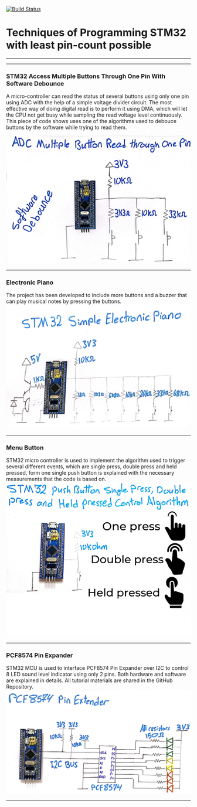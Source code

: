 [![Build Status](https://img.shields.io/badge/USEFUL%20ELECTRONICS-YOUTUBE-red)](https://www.youtube.com/channel/UC5zdou2_vz6rjpqMJ23UnQg)
#  Techniques of Programming STM32 with least pin-count possible 
***
***
### STM32 Access Multiple Buttons Through One Pin With Software Debounce
A micro-controller can read the status of several buttons using only one pin using ADC with the help of a simple voltage divider circuit. The most effective way of doing digital read is to perform it using DMA, which will let the CPU not get busy while sampling the read voltage level continuously. This piece of code shows uses one of the algorithms used to debouce buttons by the software while trying to read them.

![Circuit Diagram](https://github.com/UsefulElectronics/stm32-soft-debounce-adc-buttons-read/blob/main/Circuit%20diagram/voltage%20divider%20circuit.jpg)
***
### Electronic Piano 
The project has been developed to include more buttons and a buzzer that can play musical notes by pressing the buttons.
![Circuit Diagram](https://github.com/UsefulElectronics/stm32-soft-debounce-adc-buttons-read/blob/main/Circuit%20diagram/Electronic%20Piano.jpg)
***
### Menu Button 
STM32 micro controller is used to implement  the algorithm used to trigger several different events, which are single press, double press and held pressed, form one single push button is explained with the necessary measurements that the code is based on.
![Circuit Diagram](https://github.com/UsefulElectronics/stm32-soft-debounce-adc-buttons-read/blob/main/Circuit%20diagram/MenuButton.png)
***
### PCF8574 Pin Expander
STM32 MCU is used to interface PCF8574 Pin Expander over I2C to control 8 LED sound level indicator using only 2 pins. Both hardware and software are explained in details. All tutorial materials are shared in the GitHub Repository.
![Circuit Diagram](https://github.com/UsefulElectronics/stm32-soft-debounce-adc-buttons-read/blob/main/Circuit%20diagram/Sound%20Level%20Expander%20Circuit%20Diagram%20Connection.jpg)
***
